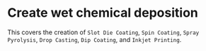 # Create wet chemical deposition

This covers the creation of `Slot Die Coating`, `Spin Coating`, `Spray Pyrolysis`, `Drop Casting`, `Dip Coating`, and `Inkjet Printing`.

